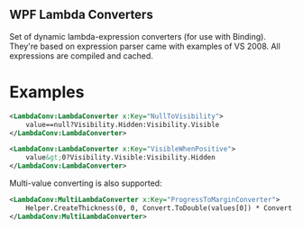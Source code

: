 WPF Lambda Converters
---------------------

Set of dynamic lambda-expression converters (for use with Binding). They're based on expression parser came with examples of VS 2008. All expressions are compiled and cached.

Examples
========

```xml
<LambdaConv:LambdaConverter x:Key="NullToVisibility">
    value==null?Visibility.Hidden:Visibility.Visible
</LambdaConv:LambdaConverter>
```

```xml
<LambdaConv:LambdaConverter x:Key="VisibleWhenPositive">
    value&gt;0?Visibility.Visible:Visibility.Hidden
</LambdaConv:LambdaConverter>
```

Multi-value converting is also supported:
```xml
<LambdaConv:MultiLambdaConverter x:Key="ProgressToMarginConverter">
    Helper.CreateThickness(0, 0, Convert.ToDouble(values[0]) * Convert.ToDouble(values[1]) / 100 - 1, 0)    
</LambdaConv:MultiLambdaConverter>
```
